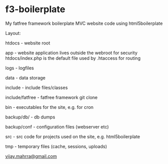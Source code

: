 f3-boilerplate
==============

My fatfree framework boilerplate MVC website code using html5boilerplate

Layout:

htdocs - website root

app - website application lives outside the webroot for security htdocs/index.php is the default file used by .htaccess for routing

logs - logfiles

data - data storage

include - include files/classes

include/fatfree - fatfree framework git clone

bin - executables for the site, e.g. for cron

backup/db/ - db dumps

backup/conf - configuration files (webserver etc)

src - src code for projects used on the site, e.g. html5boilerplate

tmp - temporary files (cache, sessions, uploads)



vijay.mahrra@gmail.com
